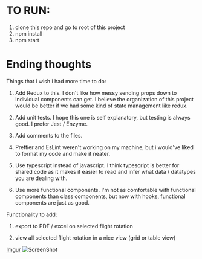 # TO RUN:

1) clone this repo and go to root of this project
2) npm install
3) npm start


# Ending thoughts

Things that i wish i had more time to do:

1) Add Redux to this. I don't like how messy sending props down to individual components can get. I believe the organization of this project would be better if we had 
some kind of state management like redux.

2) Add unit tests. I hope this one is self explanatory, but testing is always good. I prefer Jest / Enzyme.

3) Add comments to the files.

4) Prettier and EsLint weren't working on my machine, but i would've liked to format my code and make it neater.

5) Use typescript instead of javascript. I think typescript is better for shared code as it makes it easier to read and infer what data / datatypes you are dealing with.

6) Use more functional components. I'm not as comfortable with functional components than class components, but now with hooks, functional components are just as good.

Functionality to add:

1) export to PDF / excel on selected flight rotation

2) view all selected flight rotation in a nice view (grid or table view)

[Imgur](https://imgur.com/vmZ5w27)
![ScreenShot](https://i.imgur.com/vmZ5w27.png)

